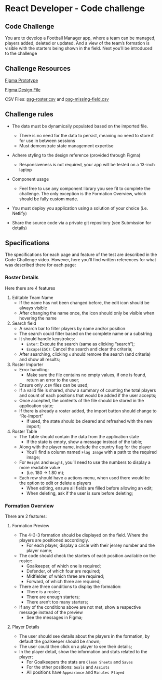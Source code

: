 # React Developer - Code challenge

## Code Challenge

You are to develop a Football Manager app, where a team can be managed, players added, deleted or updated. And a view of the team’s formation is visible with the starters being shown in the field. Next you’ll be introduced to the challenge

<!-- [![Watch the video](https://i.imgur.com/vKb2F1B.png)](https://www.youtube.com/watch?v=hsmamozWpqA) -->

## Challenge Resources

[Figma Prototype](https://www.figma.com/proto/Pi9hLcIryDsnlZxzTLA2HV/React-Challenge?embed_host=notion&kind=&node-id=2%3A66&page-id=0%3A1&scaling=contain&starting-point-node-id=2%3A66&viewport=1709%2C-370%2C0.55)

[Figma Design File](https://www.figma.com/file/Pi9hLcIryDsnlZxzTLA2HV/React-Challenge?node-id=0%3A1)

CSV Files: [psg-roster.csv](https://docs.google.com/spreadsheets/d/1qJ4YLA3snn_MsWMo7yiQ8GDyPNMBD4kc389ifyLHyLM/edit?usp=sharing) and [psg-missing-field.csv](https://docs.google.com/spreadsheets/d/1sLfUXI23ljavx-M6tIYEHBYnrnaA3VDXVr8nImH3Rl8/edit?usp=sharing)


## Challenge rules

*   The data must be dynamically populated based on the imported file.
    *   There is no need for the data to persist, meaning no need to store it for use in between sessions
    *   Must demonstrate state management expertise


*   Adhere styling to the design reference (provided through Figma)
    *   Responsiveness is not required, your app will be tested on a 13-inch laptop

*   Component usage
    *   Feel free to use any component library you see fit to complete the challenge. The only exception is the Formation Overview, which should be fully custom made.

*   You must deploy you application using a solution of your choice (i.e. Netlify)
*   Share the source code via a private git repository (see Submission for details)



## Specifications

The specifications for each page and feature of the test are described in the Code Challenge video. However, here you’ll find written references for what was described there for each page:

### Roster Details
Here there are 4 features

1.  Editable Team Name
    *   If the name has not been changed before, the edit icon should be always visible
    *   After changing the name once, the icon should only be visible when hovering the name
2. Search field
    *   A search bar to filter players by name and/or position
    *   The search could filter based on the complete name or a substring
    *   It should handle keystrokes:
        *   `Enter`: Execute the search (same as clicking “search”);
        *   `Escape(ESC)`: Cancel the search and clear the criteria;
    *   After searching, clicking `x` should remove the search (and criteria) and show all results;
3. Roster Importer
    *   Error handling:
        *   Make sure the file contains no empty values, if one is found, return an error to the user;
    *   Ensure only .csv files can be used;
    *   If a valid file is shared, show a summary of counting the total players and count of each positions that would be added if the user accepts;
    *   Once accepted, the contents of the file should be stored in the application state;
    *   If there is already a roster added, the import button should change to “Re-Import”
        *   If used, the state should be cleared and refreshed with the new import;
4. Roster Table
    *   The Table should contain the data from the application state
        *   If the state is empty, show a message instead of the table;
    *   Along with the player name, include the country flag for the player
        *   You’ll find a column named `Flag Image` with a path to the required image;
    *   For `Height` and `Weight`, you’ll need to use the numbers to display a more readable value 
        *   (i.e. 180 → 1.80 m);
    *   Each row should have a actions menu, when used there would be the option to edit or delete a players
        *   When editing, ensure all fields are filled before allowing an edit;
        *   When deleting, ask if the user is sure before deleting;

### Formation Overview
There are 2 features:

1. Formation Preview
    *   The 4-3-3 formation should be displayed on the field. Where the players are positioned accordingly.
        *   For each player, display a circle with their jersey number and the player name;
    *   The code should check the starters of each position available on the roster:
        *   Goalkeeper, of which one is required;
        *   Defender, of which four are required;
        *   Midfielder, of which three are required;
        *   Forward, of which three are required;
    *   There are three conditions to display the formation:
        *   There is a roster;
        *   There are enough starters;
        *   There aren’t too many starters;
    *   If any of the conditions above are not met, show a respective message instead of the preview
        *   See the messages in Figma;

2. Player Details
    *   The user should see details about the players in the formation, by default the goalkeeper should be shown;
    *   The user could then click on a player to see their details;
    *   In the player detail, show the information and stats related to the player;
        *   For Goalkeepers the stats are `Clean Sheets` and `Saves`
        *   For the other positions: `Goals` and `Assists`
        *   All positions have `Appearance` and `Minutes Played`

